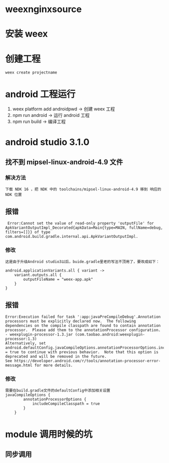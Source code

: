 # weexnginxsource
# 安装 weex
# 创建工程
    weex create projectname
# android 工程运行
1. weex platform add androidpwd -> 创建 weex 工程
2. npm run android -> 运行 android 工程
3. npm run build -> 编译工程

# android studio 3.1.0 
## 找不到 mipsel-linux-android-4.9 文件
### 解决方法
    下载 NDK 16 ，把 NDK 中的 toolchains/mipsel-linux-android-4.9 移到 响应的 NDK 位置
## 报错

     Error:Cannot set the value of read-only property 'outputFile' for ApkVariantOutputImpl_Decorated{apkData=Main{type=MAIN, fullName=debug, filters=[]}} of type com.android.build.gradle.internal.api.ApkVariantOutputImpl.
    
### 修改
    这是由于升级Android studio3以后，buide.gradle里老的写法不顶用了，要改成如下：

    android.applicationVariants.all { variant ->
        variant.outputs.all {
            outputFileName = "weex-app.apk"
        }
    }
## 报错
    Error:Execution failed for task ':app:javaPreCompileDebug'.Annotation processors must be explicitly declared now.  The following dependencies on the compile classpath are found to contain annotation processor.  Please add them to the annotationProcessor configuration.
    - weexplugin-processor-1.3.jar (com.taobao.android:weexplugin-processor:1.3)
    Alternatively, set android.defaultConfig.javaCompileOptions.annotationProcessorOptions.includeCompileClasspath = true to continue with previous behavior.  Note that this option is deprecated and will be removed in the future.
    See https://developer.android.com/r/tools/annotation-processor-error-message.html for more details.
### 修改
    需要在build.gradle文件的defaultConfig中添加相关设置
    javaCompileOptions {
            annotationProcessorOptions {
                includeCompileClasspath = true
            }
        }

# module 调用时候的坑
## 同步调用
